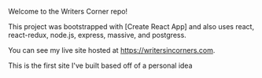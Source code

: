 Welcome to the Writers Corner repo!

This project was bootstrapped with [Create React App] and also uses react, react-redux, node.js, express, massive, and postgress.

You can see my live site hosted at https://writersincorners.com.

This is the first site I've built based off of a personal idea
